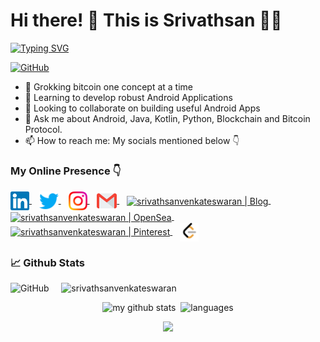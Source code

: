 <!--
**srivathsanvenkateswaran/srivathsanvenkateswaran** is a ✨ _special_ ✨ repository because its `README.md` (this file) appears on your GitHub profile.

Here are some ideas to get you started:




-->


#  Hi there! 👋 This is Srivathsan 👨‍💻

[![Typing SVG](https://readme-typing-svg.herokuapp.com?font=Ubuntu&color=%2336BCF7&lines=%E2%9C%93+Android+developer;%E2%9C%93+Blockchain+Enthusiast;%E2%9C%93+Python+Developer;%E2%9C%93+Blogger;%E2%9C%93+Cryptocurrency+Maximalist;%E2%9C%93+Photo+Editing+and+Graphics+Designer)](https://git.io/typing-svg)

<p>
<a href="https://srivathsan.hashnode.dev/">
<img alt="GitHub" src="https://img.shields.io/badge/dynamic/json?logo=github&label=GitHub+Followers&labelColor=282c34&color=181717&query=%24.data.totalSubs&url=https%3A%2F%2Fapi.spencerwoo.com%2Fsubstats%2F%3Fsource%3Dgithub%26queryKey%3Dsrivathsanvenkateswaran&longCache=true">
</a>
<p>
  
- 🔭 Grokking bitcoin one concept at a time
- 🌱 Learning to develop robust Android Applications
- 👯 Looking to collaborate on building useful Android Apps
- 💬 Ask me about Android, Java, Kotlin, Python, Blockchain and Bitcoin Protocol.
- 📫 How to reach me: My socials mentioned below 👇

### My Online Presence 👇

<!-- <p>
<a href="https://www.github.com/srivathsanvenkateswaran" target="blank">
<img align="center" src="https://img.shields.io/badge/GitHub-100000?style=for-the-badge&logo=github&logoColor=white"/>
</a>

<a href="https://www.linkedin.com/in/srivathsan-venkateswaran-506193190/" target="blank">
<img align="center" src="https://github.com/SatYu26/SatYu26/blob/master/Assets/Linkedin.svg"/>
</a>

<a href="https://srivathsan.hashnode.dev/" target="blank">
<img align="center" src="https://github.com/SatYu26/SatYu26/blob/master/Assets/www.svg"/>
</a>
  
<a href="https://leetcode.com/Srivathsan_Venkateswaran/" target="blank">
<img align="center" src="https://github.com/SatYu26/SatYu26/blob/master/Assets/Leetcode.svg"/>
</a>
  
<a href="mailto:srivathsanvenkateswaran@gmail.com">
  <img align="center" alt="srivathsanvenkateswaran | Gmail" width="32px" src="https://github.com/SatYu26/SatYu26/blob/master/Assets/Gmail.svg" />
 
  
</a>  
</p> -->
  
 <p align="left">
<a href="https://www.linkedin.com/in/srivathsan-venkateswaran-503193190" target="_blank">
  <img align="center" alt="srivathsanvenkateswaran | Linkedin" width="30px" src="https://github.com/SatYu26/SatYu26/blob/master/Assets/Linkedin.svg" />
</a> &nbsp;&nbsp;
<a href="https://twitter.com/SrivathsanVKV" target="_blank">
  <img align="center" alt="srivathsanvenkateswaran | Twitter" width="31px" src="https://github.com/SatYu26/SatYu26/blob/master/Assets/Twitter.svg" />
</a> &nbsp;&nbsp;
<a href="https://www.instagram.com/srivathsan___" target="_blank">
  <img align="center" alt="srivathsanvenkateswaran | Instagram" width="30px" src="https://github.com/SatYu26/SatYu26/blob/master/Assets/Instagram.svg" />
</a> &nbsp;&nbsp;
<a href="mailto:srivathsanvenkateswaran@gmail.com">
  <img align="center" alt="srivathsanvenkateswaran | Gmail" width="32px" src="https://github.com/SatYu26/SatYu26/blob/master/Assets/Gmail.svg" />
</a> &nbsp;&nbsp;
<a href="https://srivathsan.hashnode.dev">
<img align="center" alt="srivathsanvenkateswaran | Blog" width="30px" src="https://cdn.hashnode.com/res/hashnode/image/upload/v1611902473383/CDyAuTy75.png?auto=compress" />
</a> &nbsp;&nbsp;
<a href="https://opensea.io/srivathsanvenkateswaran">
<img align="center" alt="srivathsanvenkateswaran | OpenSea" width="30px" src="https://storage.googleapis.com/opensea-static/Logomark/Logomark-Blue.png" />
</a> &nbsp;&nbsp;
<a href="https://in.pinterest.com/srivathsanvenkateswaran/">
<img align="center" alt="srivathsanvenkateswaran | Pinterest" width="30px" src="https://i.pinimg.com/564x/d3/d1/75/d3d175e560ae133f1ed5cd4ec173751a.jpg" />
</a>&nbsp;&nbsp;
<a href="https://leetcode.com/Srivathsan_Venkateswaran/">
<img align="center" alt="srivathsanvenkateswaran | Leetcode" width="30px" src="https://github.com/SatYu26/SatYu26/blob/master/Assets/leetcode.png" />
</a>
<p>

### 📈 Github Stats
<!-- status codes -->
<p>
<img alt="GitHub" src="https://img.shields.io/badge/dynamic/json?logo=github&label=Github%20followers&query=%24.data.totalSubs&url=https%3A%2F%2Fapi.spencerwoo.com%2Fsubstats%2F%3Fsource%3Dgithub%26queryKey%3Dsrivathsanvenkateswaran">
</a>
&nbsp; &nbsp;
<img src="https://komarev.com/ghpvc/?username=srivathsanvenkateswaran" alt="srivathsanvenkateswaran"/>
</p>
  
<p align="center">
<img src="https://github-readme-stats.vercel.app/api?username=srivathsanvenkateswaran&show_icons=true&theme=tokyonight" alt="my github stats" width="420"/>&nbsp;
<img src="https://github-readme-stats.vercel.app/api/top-langs/?username=srivathsanvenkateswaran&layout=compact&theme=tokyonight" alt="languages" height="165">
</p>

<p align=center>
<img src="https://github-readme-streak-stats.herokuapp.com?user=srivathsanvenkateswaran&theme=tokyonight&date_format=M%20j%5B%2C%20Y%5D"></img>
</p>
